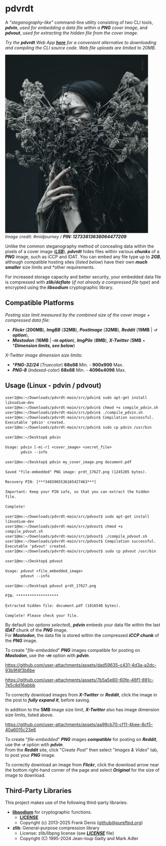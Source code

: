 # pdvrdt

A *"steganography-like"* command-line utility consisting of two CLI tools, ***pdvin***, *used for embedding a data file within a ***PNG*** cover image*, and ***pdvout***, *used for extracting the hidden file from the cover image.*  

*Try the ***pdvrdt*** Web App [***here***](https://cleasbycode.co.uk/pdvrdt/index/) for a convenient alternative to downloading and compiling the CLI source code. Web file uploads are limited to 20MB.*

![Demo Image](https://github.com/CleasbyCode/pdvrdt/blob/main/demo_image/prdt_68736.png)  
*Image credit: #midjourney / ***PIN: 12733813636064477209****

Unlike the common steganography method of concealing data within the pixels of a cover image ([***LSB***](https://ctf101.org/forensics/what-is-stegonagraphy/)), ***pdvrdt*** hides files within various ***chunks*** of a ***PNG*** image, such as iCCP and IDAT. You can embed any file type up to ***2GB***, although compatible hosting sites (*listed below*) have their own ***much smaller*** size limits and *other requirements.  

For increased storage capacity and better security, your embedded data file is compressed with ***zlib/deflate*** (*if not already a compressed file type*) and encrypted using the ***libsodium*** cryptographic library.  
## Compatible Platforms
*Posting size limit measured by the combined size of the cover image + compressed data file:* 
 
* ***Flickr*** (**200MB**), ***ImgBB*** (**32MB**), ***PostImage*** (**32MB**), ***Reddit*** (**19MB** | ***-r option***),
* ***Mastodon*** (**16MB** | ***-m option***), ***ImgPile*** (**8MB**), ***X-Twitter*** (**5MB** + ****Dimension limits, see below***)
  
*X-Twitter image dimension size limits:* 
* ****PNG-32/24*** (*Truecolor*) **68x68** Min. - **900x900** Max.
* ***PNG-8*** (*Indexed-color*) **68x68** Min. - **4096x4096** Max.

## Usage (Linux - pdvin / pdvout)

```console
user1@mx:~/Downloads/pdvrdt-main/src/pdvin$ sudo apt-get install libsodium-dev
user1@mx:~/Downloads/pdvrdt-main/src/pdvin$ chmod +x compile_pdvin.sh
user1@mx:~/Downloads/pdvrdt-main/src/pdvin$ ./compile_pdvin.sh
user1@mx:~/Downloads/pdvrdt-main/src/pdvin$ Compilation successful. Executable 'pdvin' created.
user1@mx:~/Downloads/pdvrdt-main/src/pdvin$ sudo cp pdvin /usr/bin

user1@mx:~/Desktop$ pdvin 

Usage: pdvin [-m|-r] <cover_image> <secret_file>  
       pdvin --info

user1@mx:~/Desktop$ pdvin my_cover_image.png document.pdf
  
Saved "file-embedded" PNG image: prdt_17627.png (1245285 bytes).

Recovery PIN: [***3483965536165427463***]

Important: Keep your PIN safe, so that you can extract the hidden file.

Complete!

user1@mx:~/Downloads/pdvrdt-main/src/pdvout$ sudo apt-get install libsodium-dev
user1@mx:~/Downloads/pdvrdt-main/src/pdvout$ chmod +x compile_pdvout.sh
user1@mx:~/Downloads/pdvrdt-main/src/pdvout$ ./compile_pdvout.sh
user1@mx:~/Downloads/pdvrdt-main/src/pdvout$ Compilation successful. Executable 'pdvout' created.
user1@mx:~/Downloads/pdvrdt-main/src/pdvout$ sudo cp pdvout /usr/bin

user1@mx:~/Desktop$ pdvout

Usage: pdvout <file_embedded_image>
       pdvout --info
        
user1@mx:~/Desktop$ pdvout prdt_17627.png

PIN: *******************

Extracted hidden file: document.pdf (1016540 bytes).

Complete! Please check your file.
```
By default (*no options selected*), ***pdvin*** embeds your data file within the last ***IDAT*** chunk of the ***PNG*** image.  
For ***Mastodon***, the data file is stored within the compressed ***iCCP chunk*** of the ***PNG*** image.  

To create "*file-embedded*" ***PNG*** images compatible for posting on ***Mastodon***, use the ***-m*** option with ***pdvin***.

https://github.com/user-attachments/assets/dad59635-c431-4d3a-a2dc-93b9f4f3b6be

https://github.com/user-attachments/assets/7b5a5e80-60fe-46f1-891c-7e5c8d16abbb

To correctly download images from ***X-Twitter*** or ***Reddit***, click the image in the post to ***fully expand it***, before saving.  

In addition to the **5MB** image size limit, ***X-Twitter*** also has image dimension size limits, listed above.
 
https://github.com/user-attachments/assets/aa99cb70-cf11-4bee-8cf5-40a6015c23e6

To create "*file-embedded*" ***PNG*** images ***compatible*** for posting on ***Reddit***, use the ***-r*** option with ***pdvin***.  
From the ***Reddit*** site, click "*Create Post*" then select "*Images & Video*" tab, to post your ***PNG*** image. 

To correctly download an image from ***Flickr***, click the download arrow near the bottom right-hand corner of the page and select ***Original*** for the size of image to download.

## Third-Party Libraries

This project makes use of the following third-party libraries:

- [**libsodium**](https://libsodium.org/) for cryptographic functions.
  - [**LICENSE**](https://github.com/jedisct1/libsodium/blob/master/LICENSE)
  - Copyright (c) 2013-2025 Frank Denis (github@pureftpd.org)
- **zlib**: General-purpose compression library
  - License: zlib/libpng license (see [***LICENSE***](https://github.com/madler/zlib/blob/develop/LICENSE) file)
  - Copyright (C) 1995-2024 Jean-loup Gailly and Mark Adler

##
